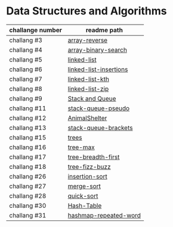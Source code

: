 # Data Structures and Algorithms

|   challange number |  readme path |
| -----------------  | ------------ |
| challang #3        | [array-reverse](./javascript/array-reverse/README.md) |
| challang #4        | [array-binary-search](./javascript/array-binary-search/README.md) |
| challang #5        | [linked-list](./javascript/linked-list/README.md) |
| challang #6      | [linked-list-insertions](./javascript/linked-list-insertions/README.md) |
| challang #7      | [linked-list-kth](./javascript/linked-list/README2.md) |
| challang #8      | [linked-list-zip](./javascript/linked-list/linked-list-zip.md) |
| challang #9      | [Stack and Queue](./javascript/stackandqueue/README.md) |
| challang #11      | [stack-queue-pseudo](./javascript/stackandqueue/stack-queue-pseudo.md) |
| challang #12      | [AnimalShelter](./javascript/stackandqueue/AnimalShelter.md) |
| challang #13      | [stack-queue-brackets](./javascript/stackandqueue/stack-queue-brackets.md) |
| challang #15     | [trees](./javascript/trees/trees.md) |
| challang #16      | [tree-max](./javascript/trees/maxValMethodReadme.md) |
| challang #17      | [tree-breadth-first](./javascript/trees/BFS.md) |
| challang #18      | [tree-fizz-buzz](./javascript/trees/k-ary-tree/Kray.md) |
| challang #26      | [insertion-sort](./javascript/sort/insertion-Sort/insertionSort.md) |
| challang #27      | [merge-sort](./javascript/sort/Merge-Sort/mergeSort.md) |
| challang #28      | [quick-sort](./javascript/sort/Quick-Sort/quickSort.md) |
| challang #30      | [Hash-Table](./javascript/HashTables/README.md) |
| challang #31      | [hashmap-repeated-word](./javascript/HashTables/repeated-word/README.md) |